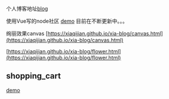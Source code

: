 
个人博客地址[blog](https://xiaqijian.github.io/)

使用Vue写的node社区 [demo](https://xiaqijian.github.io/cnode-demo/index.html#/) 目前在不断更新中。。。

绚丽效果canvas [https://xiaqijian.github.io/xia-blog/canvas.html](https://xiaqijian.github.io/xia-blog/canvas.html)

[https://xiaqijian.github.io/xia-blog/flower.html](https://xiaqijian.github.io/xia-blog/flower.html)

shopping_cart
--
[demo](https://xiaqijian.github.io/xia-blog/shopping_cart.html)
